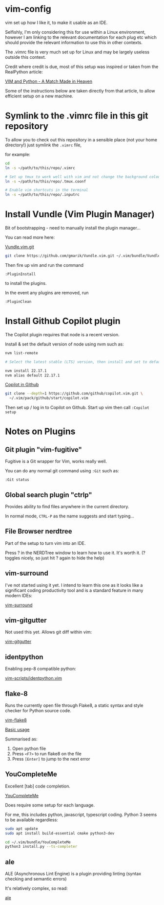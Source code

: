 # vim-config
vim set up how I like it, to make it usable as an IDE.

Selfishly, I'm only considering this for use within a Linux
environment, however I am linking to the relevant documentation
for each plug etc which should provide the relevant information
to use this in other contexts.

The .vimrc file is very much set up for Linux and may be largely
useless outside this context.

Credit where credit is due, most of this setup was inspired or 
taken from the RealPython article:

[VIM and Python - A Match Made in Heaven](https://realpython.com/vim-and-python-a-match-made-in-heaven/)

Some of the instructions below are taken directly from that article, to allow
efficient setup on a new machine.




# Symlink to the .vimrc file in this git repository

To allow you to check out this repository in a sensible
place (not your home directory!) just symlink the `.vimrc` file,

for example:

```bash
cd
ln -s ~/path/to/this/repo/.vimrc

# Set up tmux to work well with vim and not change the background colour
ln -s ~/path/to/this/repo/.tmux.coonf

# Enable vim shortcuts in the terminal
ln -s ~/path/to/this/repo/.inputrc
```

# Install Vundle (Vim Plugin Manager)

Bit of bootstrapping - need to manually install the plugin manager...

You can read more here:

[Vundle.vim.git](https://github.com/VundleVim/Vundle.vim)

```bash
git clone https://github.com/gmarik/Vundle.vim.git ~/.vim/bundle/Vundle.vim
```

Then fire up vim and run the command 

`:PluginInstall` 

to install the plugins.

In the event any plugins are removed, run

`:PluginClean`

# Install Github Copilot plugin 

The Copilot plugin requires that node is a recent version.

Install & set the default version of node using nvm such as:

```bash
nvm list-remote

# Select the latest stable (LTS) version, then install and set to default:

nvm install 22.17.1
nvm alias default 22.17.1
```

[Copilot in Github](https://github.com/github/copilot.vim)

```bash
git clone --depth=1 https://github.com/github/copilot.vim.git \
  ~/.vim/pack/github/start/copilot.vim
```

Then set up / log in to Copilot on Github.
Start up vim then call `:Copilot setup`

# Notes on Plugins

## Git plugin "vim-fugitive"

Fugitive is a Git wrapper for Vim, works really well.

You can do any normal git command using `:Git` such as:

```vim
:Git status
```

## Global search plugin "ctrlp"

Provides ability to find files anywhere in the current directory.

In normal mode, `CTRL-P` as the name suggests and start typing...

## File Browser nerdtree

Part of the setup to turn vim into an IDE.  

Press ? in the NERDTree window to learn how to use it.  It's worth it.
(? toggles nicely, so just hit ? again to hide the help)

## vim-surround

I've not started using it yet.  I intend to learn this one as it looks
like a significant coding productivity tool and is a standard feature 
in many modern IDEs:

[vim-surround](https://github.com/tpope/vim-surround)

## vim-gitgutter

Not used this yet.  Allows git diff within vim:

[vim-gitgutter](https://github.com/airblade/vim-gitgutter)

## identpython

Enabling pep-8 compatible python:

[vim-scripts/identpython.vim](https://github.com/vim-scripts/indentpython.vim)

## flake-8

Runs the currently open file through Flake8, a static syntax and style checker for Python source code.

[vim-flake8](https://github.com/nvie/vim-flake8)

[Basic usage](https://github.com/nvie/vim-flake8?tab=readme-ov-file#usage)

Summarised as:

1. Open python file
2. Press `<F7>` to run flake8 on the file
3. Press `[Enter]` to jump to the next error

## YouCompleteMe

Excellent [tab] code completion.

[YouCompleteMe](https://github.com/ycm-core/YouCompleteMe)

Does require some setup for each language.

For me, this includes python, javascript, typescript coding.
Python 3 seems to be available regardless:

```bash
sudo apt update
sudo apt install build-essential cmake python3-dev

cd ~/.vim/bundle/YouCompleteMe
python3 install.py --ts-completer
```

## ale

ALE (Asynchronous Lint Engine) is a plugin providing linting 
(syntax checking and semantic errors) 

It's relatively complex, so read:

[ale](https://github.com/dense-analysis/ale)

